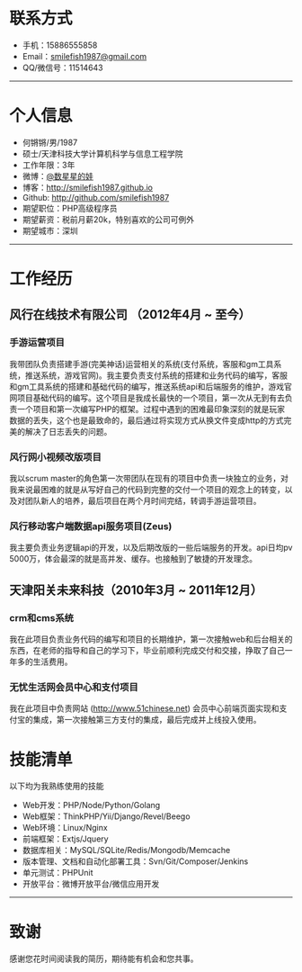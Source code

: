 # 联系方式

- 手机：15886555858
- Email：smilefish1987@gmail.com
- QQ/微信号：11514643

---

# 个人信息

 - 何锵锵/男/1987 
 - 硕士/天津科技大学计算机科学与信息工程学院 
 - 工作年限：3年
 - 微博：[@数星星的娃](http://weibo.com/smilefish1987)
 - 博客：http://smilefish1987.github.io
 - Github: http://github.com/smilefish1987
 - 期望职位：PHP高级程序员
 - 期望薪资：税前月薪20k，特别喜欢的公司可例外
 - 期望城市：深圳

---

# 工作经历

## 风行在线技术有限公司 （2012年4月 ~ 至今）

### 手游运营项目 
我带团队负责搭建手游(完美神话)运营相关的系统(支付系统，客服和gm工具系统，推送系统，游戏官网)。我主要负责支付系统的搭建和业务代码的编写，客服和gm工具系统的搭建和基础代码的编写，推送系统api和后端服务的维护，游戏官网项目基础代码的编写。这个项目是我成长最快的一个项目，第一次从无到有去负责一个项目和第一次编写PHP的框架。过程中遇到的困难最印象深刻的就是玩家数据的丢失，这个也是最致命的，最后通过将实现方式从换文件变成http的方式完美的解决了日志丢失的问题。


### 风行网小视频改版项目
我以scrum master的角色第一次带团队在现有的项目中负责一块独立的业务，对我来说最困难的就是从写好自己的代码到完整的交付一个项目的观念上的转变，以及对团队新人的培养，最后项目在两个月时间完结，转调手游运营项目。


### 风行移动客户端数据api服务项目(Zeus)
我主要负责业务逻辑api的开发，以及后期改版的一些后端服务的开发。api日均pv 5000万，体会最深的就是高并发、缓存。也接触到了敏捷的开发理念。

 
## 天津阳关未来科技（2010年3月 ~ 2011年12月）

### crm和cms系统 
我在此项目负责业务代码的编写和项目的长期维护，第一次接触web和后台相关的东西，在老师的指导和自己的学习下，毕业前顺利完成交付和交接，挣取了自己一年多的生活费用。


### 无忧生活网会员中心和支付项目
我在此项目中负责网站 (http://www.51chinese.net) 会员中心前端页面实现和支付宝的集成，第一次接触第三方支付的集成，最后完成并上线投入使用。

# 技能清单

以下均为我熟练使用的技能

- Web开发：PHP/Node/Python/Golang
- Web框架：ThinkPHP/Yii/Django/Revel/Beego
- Web环境：Linux/Nginx
- 前端框架：Extjs/Jquery
- 数据库相关：MySQL/SQLite/Redis/Mongodb/Memcache
- 版本管理、文档和自动化部署工具：Svn/Git/Composer/Jenkins
- 单元测试：PHPUnit
- 开放平台：微博开放平台/微信应用开发

---

# 致谢
感谢您花时间阅读我的简历，期待能有机会和您共事。
